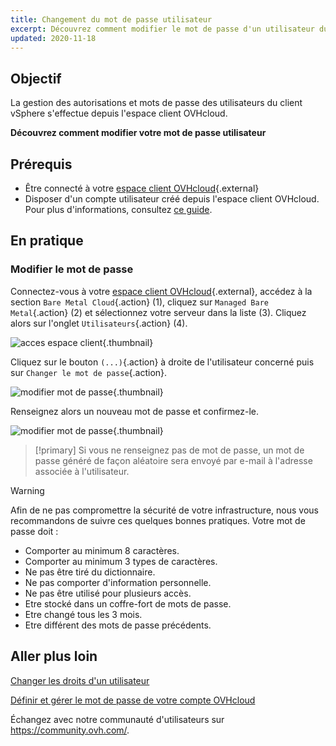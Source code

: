 ```yaml
---
title: Changement du mot de passe utilisateur
excerpt: Découvrez comment modifier le mot de passe d'un utilisateur du client vSphere depuis votre espace client OVHcloud
updated: 2020-11-18
---
```


 
## Objectif

La gestion des autorisations et mots de passe des utilisateurs du client vSphere s'effectue depuis l'espace client OVHcloud.

**Découvrez comment modifier votre mot de passe utilisateur**

## Prérequis

- Être connecté à votre [espace client OVHcloud](https://ca.ovh.com/auth/?action=gotomanager&from=https://www.ovh.com/ca/fr/&ovhSubsidiary=qc){.external}
- Disposer d'un compte utilisateur créé depuis l'espace client OVHcloud. Pour plus d'informations, consultez [ce guide](manager-ovhcloud#utilisateurs.).
  
## En pratique

### Modifier le mot de passe

Connectez-vous à votre [espace client OVHcloud](https://ca.ovh.com/auth/?action=gotomanager&from=https://www.ovh.com/ca/fr/&ovhSubsidiary=qc){.external}, accédez à la section `Bare Metal Cloud`{.action} (1), cliquez sur `Managed Bare Metal`{.action} (2) et sélectionnez votre serveur dans la liste (3). Cliquez alors sur l'onglet `Utilisateurs`{.action} (4).

![acces espace client](userpassword1.png){.thumbnail}

Cliquez sur le bouton `(...)`{.action} à droite de l'utilisateur concerné puis sur `Changer le mot de passe`{.action}.

![modifier mot de passe](userpassword2.png){.thumbnail}

Renseignez alors un nouveau mot de passe et confirmez-le.

![modifier mot de passe](userpassword3.png){.thumbnail}

> [!primary]
> Si vous ne renseignez pas de mot de passe, un mot de passe généré de façon aléatoire sera envoyé par e-mail à l'adresse associée à l'utilisateur.
> 

> [!warning]
>
>Afin de ne pas compromettre la sécurité de votre infrastructure, nous vous recommandons de suivre ces quelques bonnes pratiques. Votre mot de passe doit :
>
> - Comporter au minimum 8 caractères.
> - Comporter au minimum 3 types de caractères.
> - Ne pas être tiré du dictionnaire.
> - Ne pas comporter d'information personnelle.
> - Ne pas être utilisé pour plusieurs accès.
> - Etre stocké dans un coffre-fort de mots de passe.
> - Etre changé tous les 3 mois.
> - Etre différent des mots de passe précédents.
>

## Aller plus loin

[Changer les droits d'un utilisateur](change-user-rights1.)

[Définir et gérer le mot de passe de votre compte OVHcloud](manage-ovh-password1.)

Échangez avec notre communauté d'utilisateurs sur <https://community.ovh.com/>.
